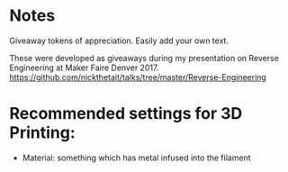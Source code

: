 # Notes
Giveaway tokens of appreciation. Easily add your own text.

These were developed as giveaways during my presentation on Reverse Engineering at Maker Faire Denver 2017. https://github.com/nickthetait/talks/tree/master/Reverse-Engineering

# Recommended settings for 3D Printing:
- Material: something which has metal infused into the filament
